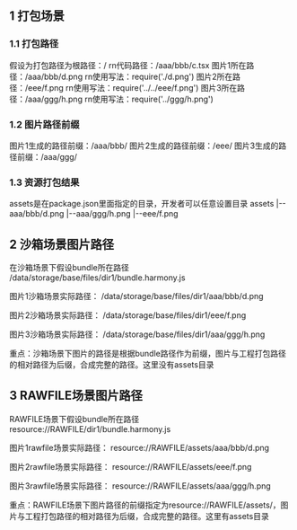 ## 1 打包场景
### 1.1 打包路径
假设为打包路径为根路径：/
rn代码路径：/aaa/bbb/c.tsx
图片1所在路径：/aaa/bbb/d.png rn使用写法：require('./d.png')
图片2所在路径：/eee/f.png rn使用写法：require('../../eee/f.png')
图片3所在路径：/aaa/ggg/h.png rn使用写法：require('../ggg/h.png')

### 1.2 图片路径前缀
图片1生成的路径前缀：/aaa/bbb/
图片2生成的路径前缀：/eee/
图片3生成的路径前缀：/aaa/ggg/

### 1.3 资源打包结果
assets是在package.json里面指定的目录，开发者可以任意设置目录
assets
|--aaa/bbb/d.png
|--aaa/ggg/h.png
|--eee/f.png

## 2 沙箱场景图片路径
在沙箱场景下假设bundle所在路径 /data/storage/base/files/dir1/bundle.harmony.js

图片1沙箱场景实际路径： /data/storage/base/files/dir1/aaa/bbb/d.png

图片2沙箱场景实际路径： /data/storage/base/files/dir1/eee/f.png

图片3沙箱场景实际路径： /data/storage/base/files/dir1/aaa/ggg/h.png

重点：沙箱场景下图片的路径是根据bundle路径作为前缀，图片与工程打包路径的相对路径为后缀，合成完整的路径。这里没有assets目录

## 3 RAWFILE场景图片路径
RAWFILE场景下假设bundle所在路径 resource://RAWFILE/dir1/bundle.harmony.js

图片1rawfile场景实际路径： resource://RAWFILE/assets/aaa/bbb/d.png

图片2rawfile场景实际路径： resource://RAWFILE/assets/eee/f.png

图片3rawfile场景实际路径： resource://RAWFILE/assets/aaa/ggg/h.png

重点：RAWFILE场景下图片路径的前缀指定为resource://RAWFILE/assets/，图片与工程打包路径的相对路径为后缀，合成完整的路径。这里有assets目录